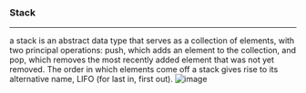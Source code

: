 ### Stack
---
a stack is an abstract data type that serves as a collection of elements, with two
principal operations: push, which adds an element to the collection, and pop, which removes the
most recently added element that was not yet removed. The order in which elements come off a
stack gives rise to its alternative name, LIFO (for last in, first out). 
![image](https://user-images.githubusercontent.com/88880169/222900089-f000e445-5294-4ebc-9937-89fd9938f6a7.png)
